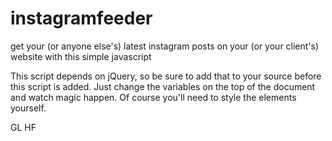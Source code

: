 # instagramfeeder
get your (or anyone else's) latest instagram posts on your (or your client's) website with this simple javascript

This script depends on jQuery, so be sure to add that to your source before this script is added.
Just change the variables on the top of the document and watch magic happen.
Of course you'll need to style the elements yourself.

GL HF